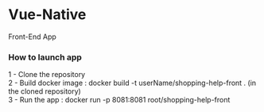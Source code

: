 # Vue-Native
Front-End App

### How to launch app
1 - Clone the repository  
2 - Build docker image : docker build -t userName/shopping-help-front . (in the cloned repository)  
3 - Run the app : docker run -p 8081:8081 root/shopping-help-front
